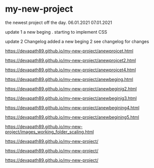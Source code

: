 # my-new-project

the newest project off the day. 06.01.2021
07.01.2021

update 1 a new beging . starting to implement CSS


update 2
Changelog added 
a new beging 2  see changelog for changes






https://devapath89.github.io/my-new-project/anewprojcet.html

https://devapath89.github.io/my-new-project/anewprojcet2.html

https://devapath89.github.io/my-new-project/anewprojcet4.html

https://devapath89.github.io/my-new-project/anewbeging.html

https://devapath89.github.io/my-new-project/anewbeginig2.html

https://devapath89.github.io/my-new-project/anewbeginig3.html

https://devapath89.github.io/my-new-project/anewbegining4.html

https://devapath89.github.io/my-new-project/anewbegining5.html

https://devapath89.github.io/my-new-project/images_working_folder_scaling.html

https://devapath89.github.io/my-new-project/

https://devapath89.github.io/my-new-project/

https://devapath89.github.io/my-new-project/
